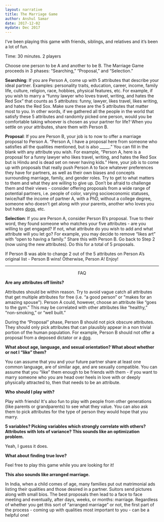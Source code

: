 ```yaml
---
layout: narrative
title: The Marriage Game
author: Anshul Samar
date: 2017-12-02
mydate: Dec 2017
---
```


I’ve been playing this game with friends, siblings, and relatives and
it’s been a lot of fun.

Time: 30 minutes.
2 players

Choose one person to be A and another to be B. The Marriage Game
proceeds in 3 phases: “Searching,” “Proposal,” and “Selection.”

**Searching**: If you are Person A, come up with 5 attributes that
describe your ideal partner. Examples: personality traits, education,
career, income, family life, culture, religion, race, hobbies,
physical features, etc. For example, if you wish to marry a “funny
lawyer who loves travel, writing, and hates the Red Sox” that counts as 5
attributes: funny, lawyer, likes travel, likes writing, and hates the
Red Sox. Make sure these are the 5 attributes that matter most to you. In
other words, if we gathered all the people in the world that satisfy
these 5 attributes and randomly picked one person, would you be
comfortable taking whoever is chosen as your partner for life? When
you settle on your attributes, share them with Person B.

**Proposal**: If you are Person B, your job is to now to offer a marriage
proposal to Person A.  “Person A, I have a proposal here from someone
who satisfies all the qualities mentioned, but is also _____.” You can
fill in the blank with any attribute you wish. For example, “Person A,
here is a proposal for a funny lawyer who likes travel, writing, and
hates the Red Sox but is Hindu and is dead set on never having kids.” Here, your job
is to come up with proposals that really push Person A to face
whatever preferences they have for partners, as well as their own
biases and concepts surrounding marriage, family, and gender
roles. Try to get to what matters to them and what they are willing to
give up. Don’t be afraid to challenge them and their views - consider
offering proposals from a wide range of potential partners,
i.e. people of color, varying socioeconomic statuses, twice/half the
income of partner A, with a PhD, without a college degree, someone who
doesn’t get along with your parents, another who loves you but hates
<a href="https://i.pinimg.com/736x/fd/89/f9/fd89f9b863bbcb77534d9b53faf9fa33--puppy-dog-eyes-dog-nose.jpg">dogs</a>, etc.

**Selection**: If you are Person A, consider Person B’s proposal. True to
their word, they found someone who matches your five attributes - are
you willing to get engaged? If not, what attribute do you wish to add
and what attribute will you let go? For example, you may decide to
remove “likes art” with “open to having a family.” Share this with
Person B. Go back to Step 2 (now using the new attributes). Do this
for a total of 5 proposals.

If Person B was able to change 2 out of the 5 attributes on Person A’s
original list - Person B wins! Otherwise, Person A! Enjoy!

---

<p style="text-align: center;"> FAQ </p>

**Are any attributes off limits?**

Attributes should be within reason. Try to avoid vague catch all
attributes that get multiple attributes for free (i.e. “a good
person” or "makes for an amazing spouse"). Person A could, however, choose an attribute like “goes to
the gym.” This may be correlated with other attributes like “healthy,”
“non-smoking,” or “well built.”

During the “Proposal” phase, Person B should not pick obscure
attributes. They should only pick attributes that can plausibly appear
in a non trivial portion of the human population. For example, Person
B should not offer a proposal from a deposed dictator or a <a href="https://i.imgflip.com/1v8pjg.jpg">dog</a>.

**What about age, language, and sexual orientation? What about whether
or not I “like” them?**

You can assume that you and your future partner share at least one
common language, are of similar age, and are sexually compatible. You
can assume that you “like” them enough to be friends with them - if
you want to marry someone who you are head over heels in love with or
deeply physically attracted to, then that needs to be an attribute.

**Who should I play with?**

Play with friends! It's also fun to play with people from other
generations (like parents or grandparents) to see what they value. You
can also ask them to pick attributes for the type of person they would
hope that you marry.  

**5 variables? Picking variables which strongly correlate with others?
Attributes with lots of variance? This sounds like an optimization
problem.**

Yeah, I guess it does.

**What about finding true love?**

Feel free to play this game while you are looking for it!

**This also sounds like arranged marriage.**

In India, when a child comes of age, many families put out matrimonial
ads listing their qualities and those desired in a partner. Suitors
send pictures along with small bios. The best proposals then lead to a
face to face meeting and eventually, after days, weeks, or months:
marriage. Regardless of whether you get this sort of “arranged
marriage” or not, the first part of the process - coming up with
qualities most important to you - can be a helpful one!


